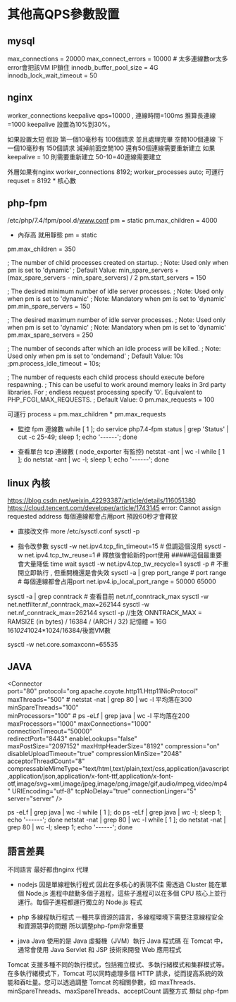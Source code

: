 # 其他高QPS參數設置
## mysql
max_connections        = 20000
max_connect_errors = 10000   # 太多連線數or太多error會把該VM IP鎖住
innodb_buffer_pool_size = 4G
innodb_lock_wait_timeout = 50

## nginx
worker_connections
keepalive
qps=10000 , 連線時間=100ms 推算長連線=1000
keepalive 設置為10%到30%。

如果設置太短
假設
第一個10毫秒有 100個請求 並且處理完畢 空閒100個連線
下一個10毫秒有 150個請求 減掉前面空閒100 還有50個連線需要重新建立
如果 keepalive = 10 則需要重新建立 50-10=40連線需要建立

外層如果有nginx
worker_connections 8192;
worker_processes auto;
可運行requset = 8192 * 核心數

## php-fpm
/etc/php/7.4/fpm/pool.d/www.conf
pm = static
pm.max_children = 4000

* 內存高 就用靜態
pm = static

pm.max_children = 350

; The number of child processes created on startup.
; Note: Used only when pm is set to 'dynamic'
; Default Value: min_spare_servers + (max_spare_servers - min_spare_servers) / 2
pm.start_servers = 150

; The desired minimum number of idle server processes.
; Note: Used only when pm is set to 'dynamic'
; Note: Mandatory when pm is set to 'dynamic'
pm.min_spare_servers = 150

; The desired maximum number of idle server processes.
; Note: Used only when pm is set to 'dynamic'
; Note: Mandatory when pm is set to 'dynamic'
pm.max_spare_servers = 250

; The number of seconds after which an idle process will be killed.
; Note: Used only when pm is set to 'ondemand'
; Default Value: 10s
;pm.process_idle_timeout = 10s;

; The number of requests each child process should execute before respawning.
; This can be useful to work around memory leaks in 3rd party libraries. For
; endless request processing specify '0'. Equivalent to PHP_FCGI_MAX_REQUESTS.
; Default Value: 0
pm.max_requests = 100

可運行 process = pm.max_children * pm.max_requests


* 監控 fpm 連線數
while [ 1 ]; do service php7.4-fpm status | grep 'Status' | cut -c 25-49; sleep 1; echo '------'; done

* 查看單台 tcp 連線數 ( node_exporter 有監控)
netstat -ant | wc -l
while [ 1 ]; do netstat -ant | wc -l; sleep 1; echo '------'; done

## linux 內核
https://blog.csdn.net/weixin_42293387/article/details/116051380
https://cloud.tencent.com/developer/article/1743145
error: Cannot assign requested address
每個連線都會占用port 預設60秒才會釋放
* 直接改文件
more /etc/sysctl.conf 
sysctl -p

* 指令改參數
sysctl -w net.ipv4.tcp_fin_timeout=15 # 但調這個沒用 
sysctl -w net.ipv4.tcp_tw_reuse=1     # 釋放後會給新的port使用    #####這個最重要 會大量降低 time wait
sysctl -w net.ipv4.tcp_tw_recycle=1
sysctl -p                             # 不重開立即執行 , 但重開機還是會失效
sysctl -a | grep port_range            # port range # 每個連線都會占用port
net.ipv4.ip_local_port_range = 50000    65000

sysctl -a | grep conntrack            # 查看目前 net.nf_conntrack_max
sysctl -w net.netfilter.nf_conntrack_max=262144
sysctl -w net.nf_conntrack_max=262144
sysctl -p //生效
ONNTRACK_MAX = RAMSIZE (in bytes) / 16384 / (ARCH / 32)
記憶體 = 16G
16*1024*1024*1024/16384/後面VM數

sysctl -w net.core.somaxconn=65535

## JAVA
<Connector        
    port="80"
    protocol="org.apache.coyote.http11.Http11NioProtocol"                         
    maxThreads="500"                # netstat -nat | grep 80 | wc -l   平均落在300
    minSpareThreads="100"           
    minProcessors="100"             # ps -eLf | grep java | wc -l      平均落在200
    maxProcessors="1000"
    maxConnections="1000"
    connectionTimeout="50000"                         
    redirectPort="8443"
    enableLookups="false"                       
    maxPostSize="2097152"
    maxHttpHeaderSize="8192"
    compression="on"
    disableUploadTimeout="true"
    compressionMinSize="2048"
    acceptorThreadCount="8"
    compressableMimeType="text/html,text/plain,text/css,application/javascript,application/json,application/x-font-ttf,application/x-font-otf,image/svg+xml,image/jpeg,image/png,image/gif,audio/mpeg,video/mp4"
    URIEncoding="utf-8"
    tcpNoDelay="true"
    connectionLinger="5"
    server="server" 
/>

ps -eLf | grep java | wc -l
while [ 1 ]; do ps -eLf | grep java | wc -l; sleep 1; echo '------'; done
netstat -nat | grep 80 | wc -l
while [ 1 ]; do netstat -nat | grep 80 | wc -l; sleep 1; echo '------'; done



## 語言差異
不同語言 最好都由nginx 代理
* nodejs
因是單線程執行程式 因此在多核心的表現不佳
需透過 Cluster 能在單個 Node.js 進程中啟動多個子進程，這些子進程可以在多個 CPU 核心上並行運行。每個子進程都運行獨立的 Node.js 程式

* php 
多線程執行程式 一種共享資源的語言，多線程環境下需要注意線程安全和資源競爭的問題
所以調整php-fpm非常重要

* java
Java 使用的是 Java 虛擬機（JVM）執行 Java 程式碼
在 Tomcat 中，通常會使用 Java Servlet 和 JSP 技術來開發 Web 應用程式

Tomcat 支援多種不同的執行模式，包括獨立模式、多執行緒模式和集群模式等。在多執行緒模式下，Tomcat 可以同時處理多個 HTTP 請求，從而提高系統的效能和吞吐量。您可以透過調整 Tomcat 的相關參數，如 maxThreads、minSpareThreads、maxSpareThreads、acceptCount
調整方式 類似 php-fpm 